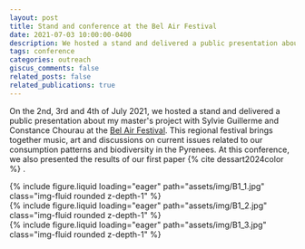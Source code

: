 ```yaml
---
layout: post
title: Stand and conference at the Bel Air Festival
date: 2021-07-03 10:00:00-0400
description: We hosted a stand and delivered a public presentation about my master's project
tags: conference
categories: outreach
giscus_comments: false
related_posts: false
related_publications: true
---
```


On the 2nd, 3rd and 4th of July 2021, we hosted a stand and delivered a public presentation about my master's project with Sylvie Guillerme and Constance Chourau at the [Bel Air Festival](https://belairfestival.fr/souvenirs). This regional festival brings together music, art and discussions on current issues related to our consumption patterns and biodiversity in the Pyrenees. At this conference, we also presented the results of our first paper {% cite dessart2024color %} .

<div class="row mt-3">
    <div class="col-sm mt-3 mt-md-0">
        {% include figure.liquid loading="eager" path="assets/img/B1_1.jpg" class="img-fluid rounded z-depth-1" %}
    </div>
    <div class="col-sm mt-3 mt-md-0">
        {% include figure.liquid loading="eager" path="assets/img/B1_2.jpg" class="img-fluid rounded z-depth-1" %}
    </div>
</div>

<div class="row">
    <div class="col-sm mt-3 mt-md-0">
        {% include figure.liquid loading="eager" path="assets/img/B1_3.jpg" class="img-fluid rounded z-depth-1" %}
    </div>
</div>
